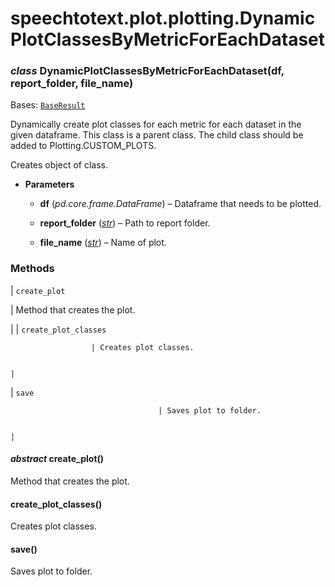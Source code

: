 # speechtotext.plot.plotting.DynamicPlotClassesByMetricForEachDataset


### _class_ DynamicPlotClassesByMetricForEachDataset(df, report_folder, file_name)
Bases: [`BaseResult`](speechtotext.functions.BaseResult.md#speechtotext.functions.BaseResult)

Dynamically create plot classes for each metric for each dataset in the given dataframe. This class is a parent class. The child class should be added to Plotting.CUSTOM_PLOTS.

Creates object of class.


* **Parameters**

    
    * **df** (*pd.core.frame.DataFrame*) – Dataframe that needs to be plotted.


    * **report_folder** ([*str*](https://docs.python.org/3/library/stdtypes.html#str)) – Path to report folder.


    * **file_name** ([*str*](https://docs.python.org/3/library/stdtypes.html#str)) – Name of plot.


### Methods

| `create_plot`

 | Method that creates the plot.

 |
| `create_plot_classes`

                      | Creates plot classes.

                                                                          |
| `save`

                                     | Saves plot to folder.

                                                                          |

#### _abstract_ create_plot()
Method that creates the plot.


#### create_plot_classes()
Creates plot classes.


#### save()
Saves plot to folder.
